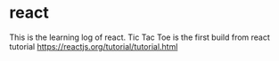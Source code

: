 # react
This is the learning log of react. 
Tic Tac Toe is the first build from react tutorial https://reactjs.org/tutorial/tutorial.html
